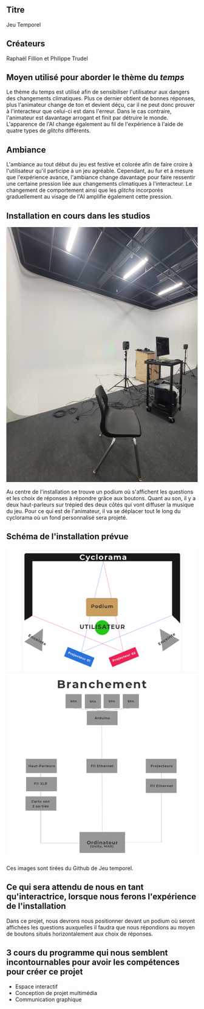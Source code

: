 ## Titre 

Jeu Temporel

## Créateurs

Raphaël Fillion et Philippe Trudel

## Moyen utilisé pour aborder le thème du *temps* 

Le thème du temps est utilisé afin de sensibiliser l'utilisateur aux dangers des changements climatiques. Plus ce dernier obtient de bonnes réponses, plus l'animateur change de ton et devient déçu, car il ne peut donc prouver à l'interacteur que celui-ci est dans l'erreur. Dans le cas contraire, l'animateur est davantage arrogant et finit par détruire le monde. L'apparence de l'AI change également au fil de l'expérience à l'aide de quatre types de *glitchs* différents.

## Ambiance

L'ambiance au tout début du jeu est festive et colorée afin de faire croire à l'utilisateur qu'il participe à un jeu agréable. Cependant, au fur et à mesure que l'expérience avance, l'ambiance change davantage pour faire ressentir une certaine pression liée aux changements climatiques à l'interacteur. Le changement de comportement ainsi que les *glitchs* incorporés graduellement au visage de l'AI amplifie également cette pression.

## Installation en cours dans les studios 

![image de l'installation en cours de Jeu Temporel](medias/photographies/photo_installation_projet_3.jpg)

Au centre de l'installation se trouve un podium où s'affichent les questions et les choix de réponses à répondre grâce aux boutons. Quant au son, il y a deux haut-parleurs sur trépied des deux côtés qui vont diffuser la musique du jeu. Pour ce qui est de l'animateur, il va se déplacer tout le long du cyclorama où un fond personnalisé sera projeté.

## Schéma de l'installation prévue 

![image du schéma de Jeu temporel](medias/schemas/jeu_temporel1.png)
![image du schéma de branchement de Jeu temporel](medias/schemas/jeu_temporel2.png)

Ces images sont tirées du Github de Jeu temporel. 

## Ce qui sera attendu de nous en tant qu'interactrice, lorsque nous ferons l'expérience de l'installation

Dans ce projet, nous devrons nous positionner devant un podium où seront affichées les questions auxquelles il faudra que nous répondions au moyen de boutons situés horizontalement aux choix de réponses. 

## 3 cours du programme qui nous semblent incontournables pour avoir les compétences pour créer ce projet 

 - Espace interactif
 - Conception de projet multimédia
 - Communication graphique
